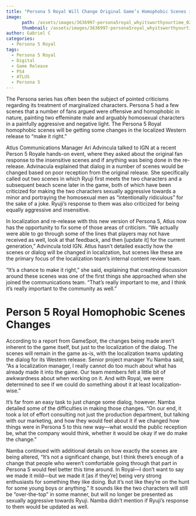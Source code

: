 ```yaml
---
title: "Persona 5 Royal Will Change Original Game’s Homophobic Scenes in its Western Release"
image:
      path: /assets/images/3636997-persona5royal_whyitsworthyourtime_021420_site.jpg
      thumbnail: /assets/images/3636997-persona5royal_whyitsworthyourtime_021420_site.jpg
author: Gabriel C
categories:
  - Persona 5 Royal
tags:
  - Persona 5 Royal
  - Digital
  - Game Release
  - PS4
  - ATLUS
  - Persona 5
---
```


The Persona series has often been the subject of pointed criticisms regarding its treatment of marginalized characters. Persona 5 had a few scenes that a number of fans argued were offensive and homophobic in nature, painting two effeminate male and arguably homosexual characters in a painfully aggressive and negative light. The Persona 5 Royal homophobic scenes will be getting some changes in the localized Western release to “make it right.”

Atlus Communications Manager Ari Advincula talked to IGN at a recent Person 5 Royale hands-on event, where they asked about the original fan response to the insensitive scenes and if anything was being done in the re-release. Advinacula explained that dialog in a number of scenes would be changed based on poor reception from the original release. She specifically called out two scenes in which Ryuji first meets the two characters and a subsequent beach scene later in the game, both of which have been criticized for making the two characters sexually aggressive towards a minor and portraying the homosexual men as “intentionally ridiculous” for the sake of a joke. Ryuji’s response to them was also criticized for being equally aggressive and insensitive.

In localization and re-release with this new version of Persona 5, Atlus now has the opportunity to fix some of those areas of criticism. “We actually were able to go through some of the lines that players may not have received as well, look at that feedback, and then [update it] for the current generation,” Advincula told IGN. Atlus hasn’t detailed exactly how the scenes or dialog will be changed in localization, but scenes like these are the primary focus of the localization team’s internal content review team.

“It’s a chance to make it right,” she said, explaining that creating discussion around these scenes was one of the first things she approached when she joined the communications team. “That’s really important to me, and I think it’s really important to the community as well.”

# Person 5 Royal Homophobic Scenes Changes

According to a report from GameSpot, the changes being made aren’t inherent to the game itself, but just to the localization of the dialog. The scenes will remain in the game as-is, with the localization teams updating the dialog for its Western release. Senior project manager Yu Namba said, “As a localization manager, I really cannot do too much about what has already made it into the game. Our team members felt a little bit of awkwardness about when working on it. And with Royal, we were determined to see if we could do something about it at least localization-wise.”

It’s far from an easy task to just change some dialog, however. Namba detailed some of the difficulties in making those changes. “On our end, it took a lot of effort consulting not just the production department, but talking with our marketing, and how they would feel about it if we changed how things were in Persona 5 to this new way—what would the public reception be, what the company would think, whether it would be okay if we do make the change.”

Namba continued with additional details on how exactly the scenes are being altered, “It’s not a significant change, but I think there’s enough of a change that people who weren’t comfortable going through that part in Persona 5 would feel better this time around. In Royal—I don’t want to say we made it mild—but we made it [as if they’re] being very strong enthusiasts for something they like doing. But it’s not like they’re on the hunt for some young boys or anything.” It sounds like the two characters will still be “over-the-top” in some manner, but will no longer be presented as sexually aggressive towards Ryuji. Namba didn’t mention if Ryuji’s response to them would be updated as well.

